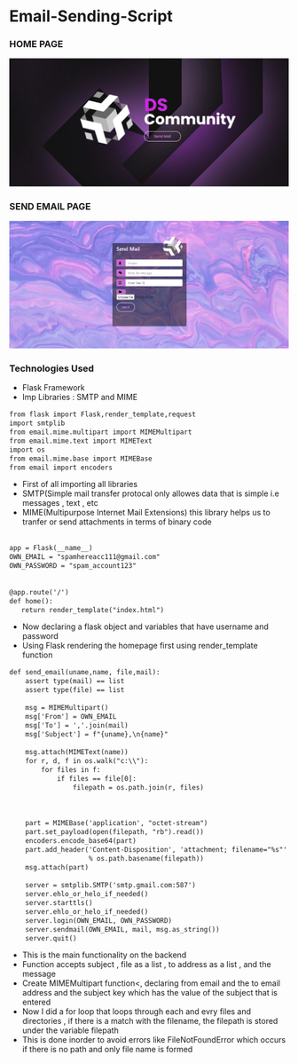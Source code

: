 # Email-Sending-Script
<h3>HOME PAGE</h3>
<img src = "SS1.png"/>
<h3>SEND EMAIL PAGE</h3>
<img src = "SS2.png"/>
<h3>Technologies Used</h3>
<ul>
  <li>Flask Framework</li>
  <li>Imp Libraries : SMTP and MIME</li>
  </ul>

``` 
from flask import Flask,render_template,request
import smtplib
from email.mime.multipart import MIMEMultipart
from email.mime.text import MIMEText
import os
from email.mime.base import MIMEBase
from email import encoders

```
<ul>
  <li>First of all importing all libraries</li>
  <li>SMTP(Simple mail transfer protocal only allowes data that is simple i.e messages , text , etc</li>
  <li>MIME(Multipurpose Internet Mail Extensions) this library helps us to tranfer or send attachments in terms of binary code</li>
 </ul>
 
 ```
 
app = Flask(__name__)
OWN_EMAIL = "spamhereacc111@gmail.com"
OWN_PASSWORD = "spam_account123"


@app.route('/')
def home():
    return render_template("index.html")
 
 ```
<ul>
  <li>Now declaring a flask object and variables that have username and password</li>
  <li>Using Flask rendering the homepage first using render_template function</li>
</ul>  

```
def send_email(uname,name, file,mail):
    assert type(mail) == list
    assert type(file) == list

    msg = MIMEMultipart()
    msg['From'] = OWN_EMAIL
    msg['To'] = ','.join(mail)
    msg['Subject'] = f"{uname},\n{name}"

    msg.attach(MIMEText(name))
    for r, d, f in os.walk("c:\\"):
        for files in f:
            if files == file[0]:
                filepath = os.path.join(r, files)



    part = MIMEBase('application', "octet-stream")
    part.set_payload(open(filepath, "rb").read())
    encoders.encode_base64(part)
    part.add_header('Content-Disposition', 'attachment; filename="%s"'
                    % os.path.basename(filepath))
    msg.attach(part)

    server = smtplib.SMTP('smtp.gmail.com:587')
    server.ehlo_or_helo_if_needed()
    server.starttls()
    server.ehlo_or_helo_if_needed()
    server.login(OWN_EMAIL, OWN_PASSWORD)
    server.sendmail(OWN_EMAIL, mail, msg.as_string())
    server.quit()

```

<ul>
  <li>This is the main functionality on the backend</li>
  <li>Function accepts subject , file as a list , to address as a list , and the message</li>
  <li>Create MIMEMultipart function<, declaring from email and the to email address and the subject key which has the value of the subject that is entered</li>
  <li>Now I did a for loop that loops through each and evry files and directories , if there is a match with the filename, the filepath is stored under the variable filepath </li>
  <li>This is done inorder to avoid errors like FileNotFoundError which occurs if there is no path and only file name is formed</li>
</ul>
